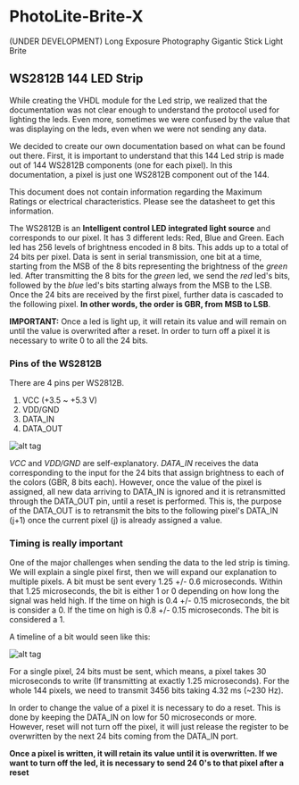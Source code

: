 # PhotoLite-Brite-X
(UNDER DEVELOPMENT) Long Exposure Photography Gigantic Stick Light Brite

## WS2812B 144 LED Strip

While creating the VHDL module for the Led strip, 
we realized that the documentation was not clear enough to understand the 
protocol used for lighting the leds. Even more, sometimes we were confused 
by the value that was displaying on the leds, even when we were not sending any data. 

We decided to create our own documentation based on what can be found out there.
First, it is important to understand that this 144 Led strip is made out of 
144 WS2812B components (one for each pixel). In this documentation, a pixel is just one 
WS2812B component out of the 144.

This document does not contain information regarding the Maximum Ratings or electrical 
characteristics. Please see the datasheet to get this information.

The WS2812B is an **Intelligent control LED integrated light source** and corresponds to our pixel. 
It has 3 different leds: Red, Blue and Green. Each led has 256 levels of brightness encoded in 8 bits.
This adds up to a total of 24 bits per pixel. Data is sent in serial transmission, one bit at a time, starting from
the MSB of the 8 bits representing the brightness of the *green* led.
After transmitting the 8 bits for the *green* led, we send the *red* led's bits, followed by the *blue* led's bits starting 
always from the MSB to the LSB. Once the 24 bits are received by the first pixel, further data is cascaded to the following pixel.
**In other words, the order is GBR, from MSB to LSB**.

**IMPORTANT:** Once a led is light up, it will retain its value and will remain on until the value is overwrited after a reset.
In order to turn off a pixel it is necessary to write 0 to all the 24 bits.

### Pins of the WS2812B

There are 4 pins per WS2812B.

1. VCC (+3.5 ~ +5.3 V)
2. VDD/GND
3. DATA_IN
4. DATA_OUT

![alt tag](https://cloud.githubusercontent.com/assets/1594240/14506449/de5e4a86-018b-11e6-8260-2fc3ba46a2f0.png)

*VCC* and *VDD/GND* are self-explanatory. *DATA_IN* receives the data corresponding to the input for the
24 bits that assign brightness to each of the colors (GBR, 8 bits each). However, once
the value of the pixel is assigned, all new data arriving to DATA_IN is ignored and it is retransmitted through 
the DATA\_OUT pin, until a reset is performed. This is, the purpose of the DATA\_OUT is to retransmit the bits to 
the following pixel's DATA_IN (j+1) once the current pixel (j) is already assigned a value. 

### Timing is really important

One of the major challenges when sending the data to the led strip is timing. 
We will explain a single pixel first, then we will expand our explanation to multiple pixels. 
A bit must be sent every 1.25 +/- 0.6 microseconds. Within that 1.25 microseconds, the bit is either 
1 or 0 depending on how long the signal was held high. If the time on high is 0.4 +/- 0.15 microseconds, 
the bit is consider a 0. If the time on high is 0.8 +/- 0.15 microseconds. The bit is considered a 1. 

A timeline of a bit would seen like this:

![alt tag](https://cloud.githubusercontent.com/assets/1594240/14508664/9bd1f964-0196-11e6-90c3-e7f4f9be524e.png)

For a single pixel, 24 bits must be sent, which means, a pixel takes 30 microseconds to write (If transmitting at exactly 1.25 microseconds).
For the whole 144 pixels, we need to transmit 3456 bits taking 4.32 ms (~230 Hz).

In order to change the value of a pixel it is necessary to do a reset. This is done by keeping the DATA_IN on low for 50 microseconds or more.
However, reset will not turn off the pixel, it will just release the register to be overwritten by the next 24 bits coming from the DATA_IN port.

**Once a pixel is written, it will retain its value until it is overwritten. If we want to turn off the led, it is 
necessary to send 24 0's to that pixel after a reset**
